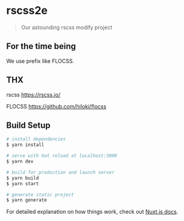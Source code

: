 # rscss2e

> Our astounding rscss modify project

## For the time being

We use prefix like FLOCSS.

## THX

rscss
https://rscss.io/

FLOCSS
https://github.com/hiloki/flocss

## Build Setup

```bash
# install dependencies
$ yarn install

# serve with hot reload at localhost:3000
$ yarn dev

# build for production and launch server
$ yarn build
$ yarn start

# generate static project
$ yarn generate
```

For detailed explanation on how things work, check out [Nuxt.js docs](https://nuxtjs.org).
